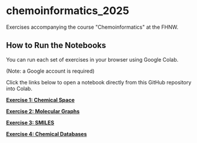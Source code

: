 # chemoinformatics_2025

Exercises accompanying the course "Chemoinformatics" at the FHNW.

## How to Run the Notebooks

You can run each set of exercises in your browser using Google Colab.

(Note: a Google account is required)

Click the links below to open a notebook directly from this GitHub repository into Colab.

[**Exercise 1: Chemical Space**](https://colab.research.google.com/github/jakob-steuer/chemoinformatics_2025/blob/main/chemoinformatics_1_chemical_space.ipynb)

[**Exercise 2: Molecular Graphs**](https://colab.research.google.com/github/jakob-steuer/chemoinformatics_2025/blob/main/chemoinformatics_2_molecular_graphs.ipynb)

[**Exercise 3: SMILES**](https://colab.research.google.com/github/jakob-steuer/chemoinformatics_2025/blob/main/chemoinformatics_3_smiles.ipynb)

[**Exercise 4: Chemical Databases**](https://colab.research.google.com/github/jakob-steuer/chemoinformatics_2025/blob/main/chemoinformatics_4_chemical_databases.ipynb)
